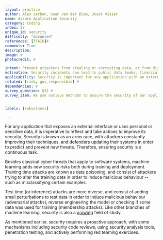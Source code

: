 ```yaml
---
layout: practice
author: Alex Serban, Koen van der Blom, Joost Visser
name: Assure Application Security
category: Coding
index: 27
unique_id: security
difficulty: "advanced"
references: [TTAID]#
comments: True
description:
image: #
photocredit: #

intent: Prevent attackers from stealing or corrupting data, or from disrupting the availability of an application.  #
motivation: Security incidents can lead to public data leaks, financial losses, or disrupt the availability of an application. #
applicability: Security is important for any application with an external interface or which processes personal or sensitive data. #
related: [risk, gov_responsible] #
dependencies: #
survey_question: Q92 #
survey_item: We use various methods to assure the security of our application under cyber attacks (e.g. code review, analysis tools, penetration tests, red teaming exercises).


labels: [robustness]

---
```


For any application that exposes an external interface or uses personal or sensitive data, it is imperative to reflect and take actions to improve its security.
Security is known as an arms race, with attackers constantly improving their techniques, and defenders updating their systems in order to predict and prevent new threats.
Therefore, ensuring security is a continuous task.

Besides classical cyber threats that apply to software systems, machine learning adds new security risks both during training and deployment.
Training time attacks are known as data poisoning, and consist of attackers trying to alter the training data in order to induce malicious behaviour -- such as misclassifying certain examples.

Test time (or inference) attacks are more diverse, and consist of adding small perturbations to test data in order to induce malicious behaviour (adversarial attacks), reverse engineering the model or checking if some data was used for training (membership attacks). Like other branches of machine learning, security is also a <a href="https://nicholas.carlini.com/writing/2019/all-adversarial-example-papers.html">growing</a> field of study.

As mentioned earlier, security requires a proactive approach, with some mechanisms including security code reviews, using security analysis tools, penetration testing, and actively performing red teaming exercises.
